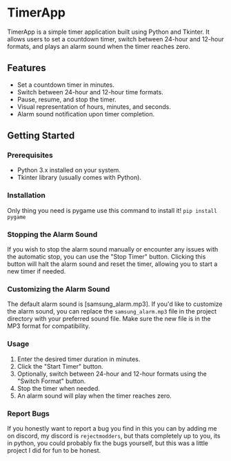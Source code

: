 # TimerApp

TimerApp is a simple timer application built using Python and Tkinter. It allows users to set a countdown timer, switch between 24-hour and 12-hour formats, and plays an alarm sound when the timer reaches zero.

## Features

- Set a countdown timer in minutes.
- Switch between 24-hour and 12-hour time formats.
- Pause, resume, and stop the timer.
- Visual representation of hours, minutes, and seconds.
- Alarm sound notification upon timer completion.

## Getting Started

### Prerequisites

- Python 3.x installed on your system.
- Tkinter library (usually comes with Python).

### Installation
Only thing you need is pygame use this command to install it! `pip install pygame`

### Stopping the Alarm Sound

If you wish to stop the alarm sound manually or encounter any issues with the automatic stop, you can use the "Stop Timer" button. Clicking this button will halt the alarm sound and reset the timer, allowing you to start a new timer if needed.

### Customizing the Alarm Sound

The default alarm sound is [samsung_alarm.mp3]. If you'd like to customize the alarm sound, you can replace the `samsung_alarm.mp3` file in the project directory with your preferred sound file. Make sure the new file is in the MP3 format for compatibility.


### Usage
1. Enter the desired timer duration in minutes.
2. Click the "Start Timer" button.
3. Optionally, switch between 24-hour and 12-hour formats using the "Switch Format" button.
4. Stop the timer when needed.
5. An alarm sound will play when the timer reaches zero.

### Report Bugs
If you honestly want to report a bug you find in this you can by adding me on discord, my discord is `rejectmodders`, but thats completely up to you, its in python, you could probably fix the bugs yourself, but this was a little project I did for fun to be honest.
